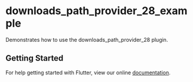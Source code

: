 # downloads_path_provider_28_example

Demonstrates how to use the downloads_path_provider_28 plugin.

## Getting Started

For help getting started with Flutter, view our online
[documentation](https://flutter.io/).
